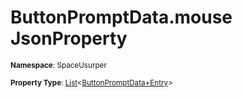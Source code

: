# ButtonPromptData.mouse JsonProperty

<small>**Namespace**: SpaceUsurper</small>

<small>**Property Type**: [List](https://docs.microsoft.com/en-us/dotnet/api/system.collections.generic.list-1?view=netframework-4.5)&lt;[ButtonPromptData+Entry](../ButtonPromptData+Entry.md)&gt;</small>

